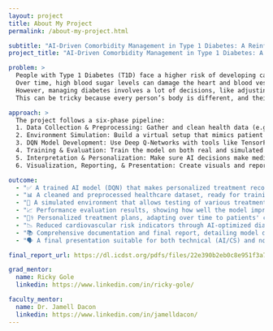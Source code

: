 ```yaml
---
layout: project
title: About My Project
permalink: /about-my-project.html

subtitle: "AI-Driven Comorbidity Management in Type 1 Diabetes: A Reinforcement Learning Approach for Thyroid, Celiac, and Cardiovascular Disorders"
project_title: "AI-Driven Comorbidity Management in Type 1 Diabetes: A Reinforcement Learning Approach for Thyroid, Celiac, and Cardiovascular Disorders"

problem: >
  People with Type 1 Diabetes (T1D) face a higher risk of developing cardiovascular diseases like heart attacks and strokes.
  Over time, high blood sugar levels can damage the heart and blood vessels, leading to complications.
  However, managing diabetes involves a lot of decisions, like adjusting insulin doses and tracking blood sugar.
  This can be tricky because every person’s body is different, and their health changes over time.

approach: >
  The project follows a six-phase pipeline:
  1. Data Collection & Preprocessing: Gather and clean health data (e.g., glucose levels, insulin, activity), handle missing values, and engineer useful features.
  2. Environment Simulation: Build a virtual setup that mimics patient responses, defining patient states, actions (like insulin adjustments), and health-related rewards.
  3. DQN Model Development: Use Deep Q-Networks with tools like TensorFlow or PyTorch to train an AI that learns the best treatment strategies over time.
  4. Training & Evaluation: Train the model on both real and simulated data, update it with new information, and evaluate its performance using health outcome metrics.
  5. Interpretation & Personalization: Make sure AI decisions make medical sense and personalize recommendations for each patient’s unique condition.
  6. Visualization, Reporting, & Presentation: Create visuals and reports to explain the AI’s impact, and present findings clearly to both technical and non-technical audiences.

outcome:
  - "✅ A trained AI model (DQN) that makes personalized treatment recommendations for Type 1 Diabetes (T1D) patients to reduce cardiovascular risk."
  - "📊 A cleaned and preprocessed healthcare dataset, ready for training and analysis."
  - "🧪 A simulated environment that allows testing of various treatment strategies and evaluates their impact on patient health."
  - "📈 Performance evaluation results, showing how well the model improves decision-making and lowers the risk of heart disease or stroke."
  - "👩‍⚕️ Personalized treatment plans, adapting over time to patients' changing health data."
  - "📉 Reduced cardiovascular risk indicators through AI-optimized diabetes management."
  - "📚 Comprehensive documentation and final report, detailing model development, findings, and real-world applications."
  - "🗣️ A final presentation suitable for both technical (AI/CS) and non-technical (healthcare/biology) audiences."

final_report_url: https://dl.icdst.org/pdfs/files/22e390b2eb0c8e951f3a742fda5b2d1d.pdf

grad_mentor:
  name: Ricky Gole
  linkedin: https://www.linkedin.com/in/ricky-gole/

faculty_mentor:
  name: Dr. Jamell Dacon
  linkedin: https://www.linkedin.com/in/jamelldacon/
---
```

